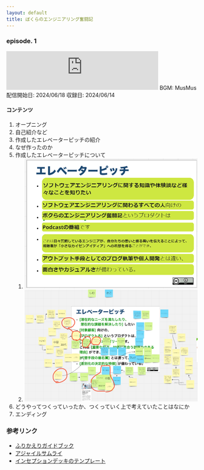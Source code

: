 ```yaml
---
layout: default
title: ぼくらのエンジニアリング奮闘記
---
```


### episode. 1
<iframe src="https://podcasters.spotify.com/pod/show/572ili2aiig/embed/episodes/episode--1-e2l0td8/a-abc9649" height="102px" width="400px" frameborder="0" scrolling="no"></iframe>
BGM: MusMus  
配信開始日: 2024/06/18  
収録日: 2024/06/14

#### コンテンツ
1. オープニング
  1. 自己紹介など
2. 作成したエレベーターピッチの紹介
  1. なぜ作ったのか
  2. 作成したエレベーターピッチについて
     1.  ![完成したエレベーターピッチの画像](./fixed_elevator_pitch.png)
     2.  ![議論中のエレベーターピッチの画像](disscussing_elevator_pitch.png)
  3. どうやってつくっていったか、つくっていく上で考えていたことはなにか
3. エンディング

### 参考リンク
- [ふりかえりガイドブック](https://www.shoeisha.co.jp/book/detail/9784798168791)
- [アジャイルサムライ](https://shop.ohmsha.co.jp/shopdetail/000000001901/)
- [インセプションデッキのテンプレート](https://github.com/agile-samurai-ja/support)
